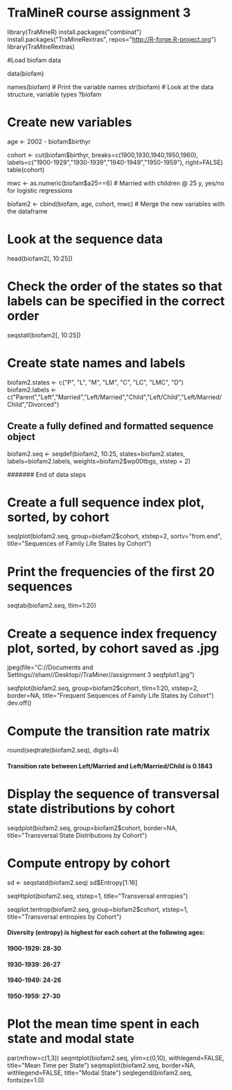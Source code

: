 # TraMineR course assignment 3

library(TraMineR)
install.packages("combinat")
install.packages("TraMineRextras", repos="http://R-forge.R-project.org")
library(TraMineRextras)


#Load biofam data

data(biofam)

names(biofam)                   # Print the variable names
str(biofam)                     # Look at the data structure, variable types
?biofam

# Create new variables

age <- 2002 - biofam$birthyr

cohort <- cut(biofam$birthyr, breaks=c(1900,1930,1940,1950,1960), 
              labels=c("1900-1929","1930-1939","1940-1949","1950-1959"), right=FALSE)
table(cohort)

mwc <- as.numeric(biofam$a25==6)   # Married with children @ 25 y, yes/no for logistic regressions


biofam2 <- cbind(biofam, age, cohort, mwc)     # Merge the new variables with the dataframe



# Look at the sequence data

head(biofam2[, 10:25])


# Check the order of the states so that labels can be specified in the correct order
seqstatl(biofam2[, 10:25])

# Create state names and labels

biofam2.states <- c("P", "L", "M", "LM", "C", "LC", "LMC", "D")
biofam2.labels <- c("Parent","Left","Married","Left/Married","Child","Left/Child","Left/Married/Child","Divorced")

## Create a fully defined and formatted sequence object

biofam2.seq <- seqdef(biofam2, 10:25, states=biofam2.states, labels=biofam2.labels, weights=biofam2$wp00tbgs, xtstep = 2)


####### End of data steps




# Create a full sequence index plot, sorted, by cohort

seqIplot(biofam2.seq, group=biofam2$cohort, xtstep=2,
         sortv="from.end", title="Sequences of Family Life States by Cohort")


# Print the frequencies of the first 20 sequences

seqtab(biofam2.seq, tlim=1:20)


# Create a sequence index frequency plot, sorted, by cohort saved as .jpg

jpeg(file="C://Documents and Settings//sham//Desktop//TraMiner//assignment 3 seqfplot1.jpg")

seqfplot(biofam2.seq, group=biofam2$cohort, tlim=1:20, xtstep=2, border=NA, title="Frequent Sequences of Family Life States by Cohort")
dev.off()


# Compute the transition rate matrix

round(seqtrate(biofam2.seq), digits=4)

  #### Transition rate between Left/Married and Left/Married/Child is 0.1843


# Display the sequence of transversal state distributions by cohort

seqdplot(biofam2.seq, group=biofam2$cohort, border=NA, title="Transversal State Distributions by Cohort")


# Compute entropy by cohort

sd <- seqstatd(biofam2.seq)
sd$Entropy[1:16]

seqHtplot(biofam2.seq, xtstep=1, title="Transversal entropies")

seqplot.tentrop(biofam2.seq, group=biofam2$cohort, xtstep=1, title="Transversal entropies by Cohort")
  #### Diversity (entropy) is highest for each cohort at the following ages:
  #### 1900-1929: 28-30
  #### 1930-1939: 26-27
  #### 1940-1949: 24-26
  #### 1950-1959: 27-30


# Plot the mean time spent in each state and modal state

par(mfrow=c(1,3))
seqmtplot(biofam2.seq, ylim=c(0,10), withlegend=FALSE, title="Mean Time per State")
seqmsplot(biofam2.seq, border=NA, withlegend=FALSE, title="Modal State")
seqlegend(biofam2.seq, fontsize=1.0)